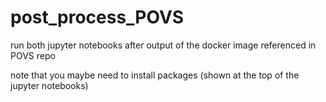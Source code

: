 # post_process_POVS
run both jupyter notebooks after output of the docker image referenced in POVS repo

note that you maybe need to install packages (shown at the top of the jupyter notebooks)

